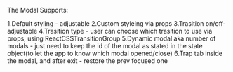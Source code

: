The Modal Supports:

1.Default styling - adjustable
2.Custom styleing via props
3.Trasition on/off- adjustable
4.Trasition type - user can choose which trasition to use via props, using ReactCSSTransitionGroup
5.Dynamic modal aka number of modals - just need to keep the id of the modal as stated in the state object(to let the app to know which modal opened/close)
6.Trap tab inside the modal, and after exit - restore the prev focused one